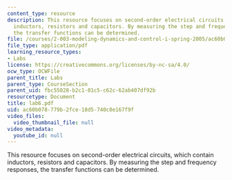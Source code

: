 ```yaml
---
content_type: resource
description: This resource focuses on second-order electrical circuits, which contain
  inductors, resistors and capacitors. By measuring the step and frequency responses,
  the transfer functions can be determined.
file: /courses/2-003-modeling-dynamics-and-control-i-spring-2005/ac60b078779b2fce18d5740c0e167f9f_lab6.pdf
file_type: application/pdf
learning_resource_types:
- Labs
license: https://creativecommons.org/licenses/by-nc-sa/4.0/
ocw_type: OCWFile
parent_title: Labs
parent_type: CourseSection
parent_uid: fbc55028-b2c1-01c5-c62c-62ab407df92b
resourcetype: Document
title: lab6.pdf
uid: ac60b078-779b-2fce-18d5-740c0e167f9f
video_files:
  video_thumbnail_file: null
video_metadata:
  youtube_id: null
---
```

This resource focuses on second-order electrical circuits, which contain inductors, resistors and capacitors. By measuring the step and frequency responses, the transfer functions can be determined.